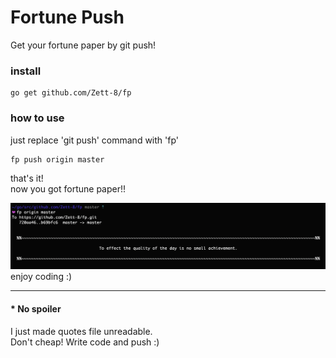# Fortune Push

Get your fortune paper by git push!


### install
```terminal
go get github.com/Zett-8/fp
```

### how to use

just replace 'git push' command with 'fp'
```terminal
fp push origin master
```

that's it!  
now you got fortune paper!!

![sample](https://github.com/Zett-8/images/blob/master/fp-sc.png)  
enjoy coding :)

  
  


---
#### * No spoiler
I just made quotes file unreadable.  
Don't cheap! Write code and push :)
